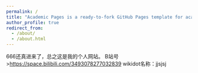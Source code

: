 ```yaml
---
permalink: /
title: "Academic Pages is a ready-to-fork GitHub Pages template for academic personal websites"
author_profile: true
redirect_from: 
  - /about/
  - /about.html
---
```


666还真进来了，总之这是我的个人网站。
B站号>https://space.bilibili.com/3493078277032839
wikidot名称：jjsjsj
